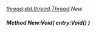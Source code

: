 _[thread](../../modules/thread/thread-module.md):[std.thread](../../modules/std/std-thread.md).[Thread](../../modules/std/std-thread-thread.md).New_
##### Method New:Void( entry:Void() )
